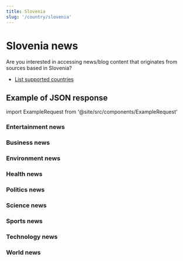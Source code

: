 ```yaml
---
title: Slovenia
slug: '/country/slovenia'
---
```


# Slovenia news

Are you interested in accessing news/blog content that originates from sources based in Slovenia?

- [List supported countries](/get-articles/countries)

## Example of JSON response

import ExampleRequest from '@site/src/components/ExampleRequest'

### Entertainment news
<ExampleRequest url="https://apitube.io/v1/news/articles?limit=2&category=news/Arts_and_Entertainment&country=si"></ExampleRequest>

### Business news
<ExampleRequest url="https://apitube.io/v1/news/articles?limit=2&category=news/Business&country=si"></ExampleRequest>

### Environment news
<ExampleRequest url="https://apitube.io/v1/news/articles?limit=2&category=news/Environment&country=si"></ExampleRequest>

### Health news
<ExampleRequest url="https://apitube.io/v1/news/articles?limit=2&category=news/Health&country=si"></ExampleRequest>

### Politics news
<ExampleRequest url="https://apitube.io/v1/news/articles?limit=2&category=news/Politics&country=si"></ExampleRequest>

### Science news
<ExampleRequest url="https://apitube.io/v1/news/articles?limit=2&category=news/Science&country=si"></ExampleRequest>

### Sports news
<ExampleRequest url="https://apitube.io/v1/news/articles?limit=2&category=news/Sports&country=si"></ExampleRequest>

### Technology news
<ExampleRequest url="https://apitube.io/v1/news/articles?limit=2&category=news/Technology&country=si"></ExampleRequest>

### World news
<ExampleRequest url="https://apitube.io/v1/news/articles?limit=2&category=news/World&country=si"></ExampleRequest>
